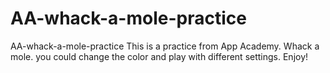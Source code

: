 # AA-whack-a-mole-practice
AA-whack-a-mole-practice
This is a practice from App Academy. Whack a mole.
you could change the color and play with different settings.
Enjoy!
